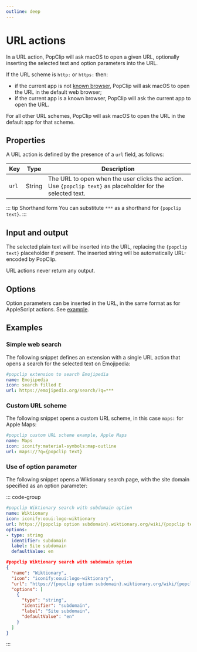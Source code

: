 ```yaml
---
outline: deep
---
```


# URL actions

In a URL action, PopClip will ask macOS to open a given URL, optionally inserting the selected text and option parameters into the URL.

If the URL scheme is `http:` or `https:` then:

- if the current app is not [known browser](/kb/browsers), PopClip will ask macOS to open the URL in the default web browser;
- if the current app is a known browser, PopClip will ask the current app to open the URL.

For all other URL schemes, PopClip will ask macOS to open the URL in the default app for that scheme.

## Properties

A URL action is defined by the presence of a `url` field, as follows:

|Key|Type|Description|
|---|----|-----------|
|`url`|String|The URL to open when the user clicks the action. Use `{popclip text}` as placeholder for the selected text. |

::: tip Shorthand form
You can substitute `***` as a shorthand for `{popclip text}`.
:::

## Input and output

The selected plain text will be inserted into the URL, replacing the `{popclip text}` placeholder if present. The inserted string will be automatically URL-encoded by PopClip.

URL actions never return any output.

## Options

Option parameters can be inserted in the URL, in the same format as for AppleScript actions. See [example](#use-of-option-parameter).

## Examples

### Simple web search

The following snippet defines an extension with a single URL action that opens a search for the selected text on Emojipedia:

```yaml
#popclip extension to search Emojipedia
name: Emojipedia
icon: search filled E
url: https://emojipedia.org/search/?q=***
```

### Custom URL scheme

The following snippet opens a custom URL scheme, in this case `maps:` for Apple Maps:

```yaml
#popclip custom URL scheme example, Apple Maps
name: Maps
icon: iconify:material-symbols:map-outline
url: maps://?q={popclip text}
```

### Use of option parameter

The following snippet opens a Wiktionary search page, with the site domain specified as an option parameter:

::: code-group

```yaml
#popclip Wiktionary search with subdomain option
name: Wiktionary
icon: iconify:ooui:logo-wiktionary
url: https://{popclip option subdomain}.wiktionary.org/wiki/{popclip text}
options:
- type: string
  identifier: subdomain
  label: Site subdomain
  defaultValue: en
```

```json
#popclip Wiktionary search with subdomain option
{
  "name": "Wiktionary",
  "icon": "iconify:ooui:logo-wiktionary",
  "url": "https://{popclip option subdomain}.wiktionary.org/wiki/{popclip text}",
  "options": [
    {
      "type": "string",
      "identifier": "subdomain",
      "label": "Site subdomain",
      "defaultValue": "en"
    }
  ]
}
```

:::